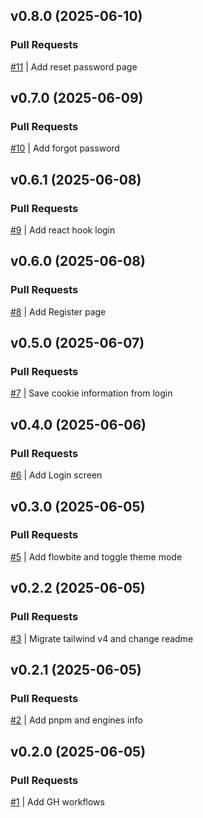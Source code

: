 ## v0.8.0 (2025-06-10)

### Pull Requests
[#11](https://github.com/RafaelMoro/next-budget-master/pull/11) | Add reset password page


## v0.7.0 (2025-06-09)

### Pull Requests
[#10](https://github.com/RafaelMoro/next-budget-master/pull/10) | Add forgot password


## v0.6.1 (2025-06-08)

### Pull Requests
[#9](https://github.com/RafaelMoro/next-budget-master/pull/9) | Add react hook login


## v0.6.0 (2025-06-08)

### Pull Requests
[#8](https://github.com/RafaelMoro/next-budget-master/pull/8) | Add Register page


## v0.5.0 (2025-06-07)

### Pull Requests
[#7](https://github.com/RafaelMoro/next-budget-master/pull/7) | Save cookie information from login


## v0.4.0 (2025-06-06)

### Pull Requests
[#6](https://github.com/RafaelMoro/next-budget-master/pull/6) | Add Login screen


## v0.3.0 (2025-06-05)

### Pull Requests
[#5](https://github.com/RafaelMoro/next-budget-master/pull/5) | Add flowbite and toggle theme mode


## v0.2.2 (2025-06-05)

### Pull Requests
[#3](https://github.com/RafaelMoro/next-budget-master/pull/3) | Migrate tailwind v4 and change readme


## v0.2.1 (2025-06-05)

### Pull Requests
[#2](https://github.com/RafaelMoro/next-budget-master/pull/2) | Add pnpm and engines info


## v0.2.0 (2025-06-05)

### Pull Requests
[#1](https://github.com/RafaelMoro/next-budget-master/pull/1) | Add GH workflows
